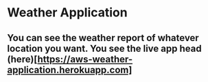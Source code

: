 # Weather Application
## You can see the weather report of whatever location you want. You see the live app head (here)[https://aws-weather-application.herokuapp.com]
